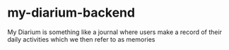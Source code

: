 # my-diarium-backend
My Diarium is something like a journal where users make a record of their daily activities which we then refer to as memories
